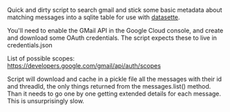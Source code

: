 Quick and dirty script to search gmail and stick some basic metadata about matching messages into a sqlite table for use with [datasette](https://datasette.io/).

You'll need to enable the GMail API in the Google Cloud console, and create and download some OAuth credentials. The script expects these to live in credentials.json

List of possible scopes:
https://developers.google.com/gmail/api/auth/scopes


Script will download and cache in a pickle file all the messages with their id and threadId, the only things returned from the messages.list() method.  Than it needs to go one by one getting extended details for each message. This is unsurprisingly slow.
